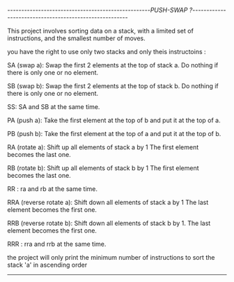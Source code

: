 ---------------------------------------------------_PUSH-SWAP ?_-------------------------------------------------------

This project involves sorting data on a stack, with a limited set of instructions, and the smallest number of moves.

you have the right to use only two stacks and only theis instructoins :

SA (swap a): Swap the first 2 elements at the top of stack a. Do nothing if there is only one or no element.

SB (swap b): Swap the first 2 elements at the top of stack b. Do nothing if there is only one or no element.

SS: SA and SB at the same time.

PA (push a): Take the first element at the top of b and put it at the top of a.

PB (push b): Take the first element at the top of a and put it at the top of b.

RA (rotate a): Shift up all elements of stack a by 1 The first element becomes the last one.

RB (rotate b): Shift up all elements of stack b by 1 The first element becomes the last one.

RR : ra and rb at the same time.

RRA (reverse rotate a): Shift down all elements of stack a by 1 The last element becomes the first one.

RRB (reverse rotate b): Shift down all elements of stack b by 1. The last element becomes the first one.

RRR : rra and rrb at the same time.

the project will only print the minimum number of instructions to sort the stack 'a' in ascending order 

-----------------------------------------------------------------------------------------------------------------------
